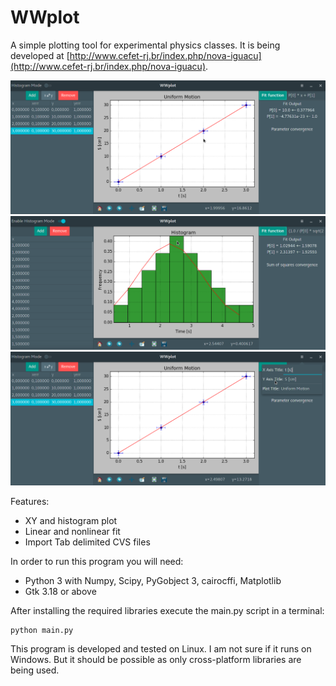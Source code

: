 # WWplot

A simple plotting tool for experimental physics classes. It is being developed at [http://www.cefet-rj.br/index.php/nova-iguacu](http://www.cefet-rj.br/index.php/nova-iguacu).

![](wwplot_main_window.png)
![](wwplot_histogram.png)
![](wwplot_menu.png) 

Features:

- XY and histogram plot
- Linear and nonlinear fit
- Import Tab delimited CVS files

In order to run this program you will need:

- Python 3 with Numpy, Scipy, PyGobject 3, cairocffi, Matplotlib
- Gtk 3.18 or above

After installing the required libraries execute the main.py script in a
terminal:

	python main.py

This program is developed and tested on Linux. I am not sure if it runs on Windows. But it should be possible as only cross-platform libraries are being used.